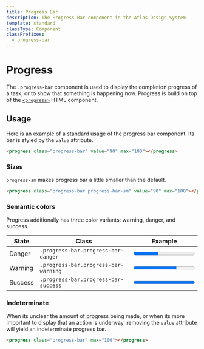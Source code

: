 ```yaml
---
title: Progress Bar
description: The Progress Bar component in the Atlas Design System
template: standard
classType: Component
classPrefixes:
  - progress-bar
---
```


# Progress

The `.progress-bar` component is used to display the completion progress of a task, or to show that something is happening now. Progress is build on top of the [`<progress>`](https://developer.mozilla.org/en-US/docs/Web/HTML/Element/progress) HTML component.

## Usage

Here is an example of a standard usage of the progress bar component. Its bar is styled by the `value` attribute.

```html
<progress class="progress-bar" value="90" max="100"></progress>
```

### Sizes

`progress-sm` makes progress bar a little smaller than the default.

```html
<progress class="progress-bar progress-bar-sm" value="90" max="100"></progress>
```

### Semantic colors

Progress additionally has three color variants: warning, danger, and success.

| State   | Class                                | Example                                                                               |
| ------- | ------------------------------------ | ------------------------------------------------------------------------------------- |
| Danger  | `.progress-bar.progress-bar-danger`  | <progress class="progress-bar progress-bar-danger" value="40" max="100"></progress>   |
| Warning | `.progress-bar.progress-bar-warning` | <progress class="progress-bar progress-bar-warning" value="70" max="100"></progress>  |
| Success | `.progress-bar.progress-bar-success` | <progress class="progress-bar progress-bar-success" value="100" max="100"></progress> |

### Indeterminate

When its unclear the amount of progress being made, or when its more important to display that an action is underway, removing the `value` attribute will yield an indeterminate progress bar.

```html
<progress class="progress-bar" max="100"></progress>
```
